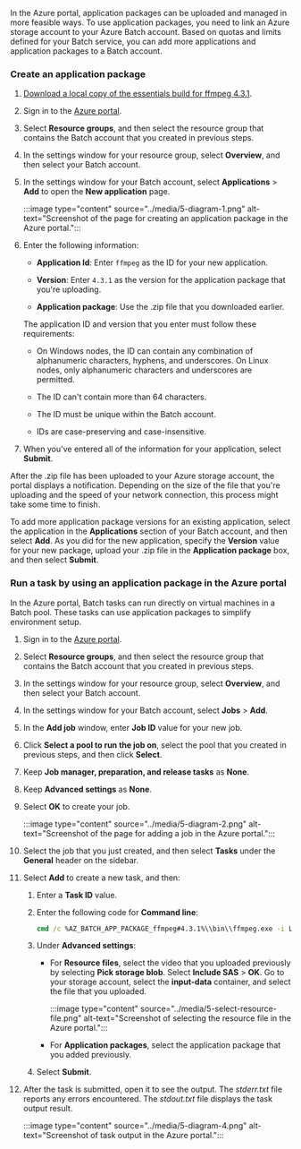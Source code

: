 In the Azure portal, application packages can be uploaded and managed in more feasible ways. To use application packages, you need to link an Azure storage account to your Azure Batch account. Based on quotas and limits defined for your Batch service, you can add more applications and application packages to a Batch account.

### Create an application package

1. [Download a local copy of the essentials build for ffmpeg 4.3.1](https://github.com/MicrosoftDocs/mslearn-create-batch-account/raw/main/ffmpeg-4.3.1-2020-11-08-essentials_build.zip).

1. Sign in to the [Azure portal](https://portal.azure.com?azure-portal=true).

1. Select **Resource groups**, and then select the resource group that contains the Batch account that you created in previous steps.

1. In the settings window for your resource group, select **Overview**, and then select your Batch account.

1. In the settings window for your Batch account, select  **Applications** > **Add** to open the **New application** page.

    :::image type="content" source="../media/5-diagram-1.png" alt-text="Screenshot of the page for creating an application package in the Azure portal.":::

1. Enter the following information:

    * **Application Id**: Enter `ffmpeg` as the ID for your new application.

    * **Version**: Enter `4.3.1` as the version for the application package that you're uploading.

    * **Application package**: Use the .zip file that you downloaded earlier.

    The application ID and version that you enter must follow these requirements:

    * On Windows nodes, the ID can contain any combination of alphanumeric characters, hyphens, and underscores. On Linux nodes, only alphanumeric characters and underscores are permitted.

    * The ID can't contain more than 64 characters.

    * The ID must be unique within the Batch account.

    * IDs are case-preserving and case-insensitive.

1. When you've entered all of the information for your application, select **Submit**.

After the .zip file has been uploaded to your Azure storage account, the portal displays a notification. Depending on the size of the file that you're uploading and the speed of your network connection, this process might take some time to finish.

To add more application package versions for an existing application, select the application in the **Applications** section of your Batch account, and then select **Add**. As you did for the new application, specify the **Version** value for your new package, upload your .zip file in the **Application package** box, and then select **Submit**.

### Run a task by using an application package in the Azure portal 

In the Azure portal, Batch tasks can run directly on virtual machines in a Batch pool. These tasks can use application packages to simplify environment setup.

1. Sign in to the [Azure portal](https://portal.azure.com?azure-portal=true).

1. Select **Resource groups**, and then select the resource group that contains the Batch account that you created in previous steps.

1. In the settings window for your resource group, select **Overview**, and then select your Batch account.

1. In the settings window for your Batch account, select **Jobs** > **Add**.

1. In the **Add job** window, enter **Job ID** value for your new job.

1. Click **Select a pool to run the job on**, select the pool that you created in previous steps, and then click **Select**.

1. Keep **Job manager, preparation, and release tasks** as **None**.

1. Keep **Advanced settings** as **None**.

1. Select **OK** to create your job.

    :::image type="content" source="../media/5-diagram-2.png" alt-text="Screenshot of the page for adding a job in the Azure portal.":::

1. Select the job that you just created, and then select **Tasks** under the **General** header on the sidebar.

1. Select **Add** to create a new task, and then:

    1. Enter a **Task ID** value.

    1. Enter the following code for **Command line**:
    
        ```cmd
        cmd /c %AZ_BATCH_APP_PACKAGE_ffmpeg#4.3.1%\\bin\\ffmpeg.exe -i LowPriVMs-1.mp4 LowPriVMs-1.mp3
        ```

    1. Under **Advanced settings**:
    
        - For **Resource files**, select the video that you uploaded previously by selecting **Pick storage blob**. Select **Include SAS** > **OK**. Go to your storage account, select the **input-data** container, and select the file that you uploaded.

           :::image type="content" source="../media/5-select-resource-file.png" alt-text="Screenshot of selecting the resource file in the Azure portal.":::

        - For **Application packages**, select the application package that you added previously.

    1. Select **Submit**.

1. After the task is submitted, open it to see the output. The *stderr.txt* file reports any errors encountered. The *stdout.txt* file displays the task output result.

    :::image type="content" source="../media/5-diagram-4.png" alt-text="Screenshot of task output in the Azure portal.":::
